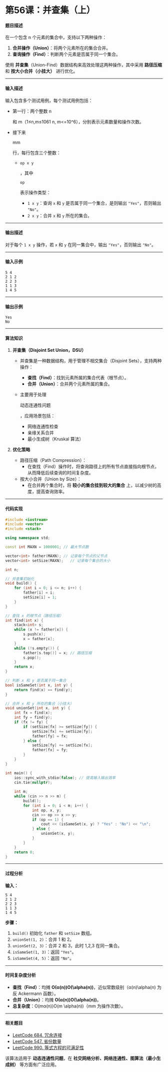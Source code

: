 # 第56课：并查集（上）

#### **题目描述**

在一个包含 n 个元素的集合中，支持以下两种操作：

1. **合并操作（Union）**：将两个元素所在的集合合并。
2. **查询操作（Find）**：判断两个元素是否属于同一个集合。

使用 **并查集**（Union-Find）数据结构来高效处理这两种操作，其中采用 **路径压缩** 和 **按大小合并（小挂大）** 进行优化。

------

#### **输入描述**

输入包含多个测试用例，每个测试用例包括：

- 第一行：两个整数 n

  和 m（1≤n,m≤1061 n, m<=10^6），分别表示元素数量和操作次数。

- 接下来 

  mm

   行，每行包含三个整数：

  - ```
    op x y
    ```

    ，其中 

    ```
    op
    ```

     表示操作类型：

    - `1 x y`：查询 `x` 和 `y` 是否属于同一个集合，是则输出 `"Yes"`，否则输出 `"No"`。
    - `2 x y`：合并 `x` 和 `y` 所在的集合。

------

#### **输出描述**

对于每个 `1 x y` 操作，若 `x` 和 `y` 在同一集合中，输出 `"Yes"`，否则输出 `"No"`。

------

#### **输入示例**

```
5 4
2 1 2
2 2 3
1 1 3
1 4 5
```

------

#### **输出示例**

```
Yes
No
```

------

#### **算法知识**

1. **并查集（Disjoint Set Union，DSU）**

   - 并查集是一种数据结构，用于管理不相交集合（Disjoint Sets），支持两种操作：

     - **查找（Find）**：找到元素所属的集合代表（根节点）。
     - **合并（Union）**：合并两个元素所属的集合。

   - 主要用于处理 

     动态连通性问题

     ，应用场景包括：

     - 网络连通性检查
     - 亲缘关系合并
     - 最小生成树（Kruskal 算法）

2. **优化策略**

   - 路径压缩（Path Compression）：
     - 在查找（Find）操作时，将查询路径上的所有节点直接指向根节点，从而降低后续查询的时间复杂度。
   - 按大小合并（Union by Size）：
     - 在合并两个集合时，将 **较小的集合挂到较大的集合** 上，以减少树的高度，提高查询效率。

------

#### **代码实现**

```cpp
#include <iostream>
#include <vector>
#include <stack>

using namespace std;

const int MAXN = 1000001; // 最大节点数

vector<int> father(MAXN); // 记录每个节点的父节点
vector<int> setSize(MAXN);   // 记录每个集合的大小

int n;

// 并查集初始化
void build() {
    for (int i = 0; i <= n; i++) {
        father[i] = i;
        setSize[i] = 1;
    }
}

// 查找 x 的根节点（路径压缩）
int find(int x) {
    stack<int> s;
    while (x != father[x]) {
        s.push(x);
        x = father[x];
    }
    while (!s.empty()) {
        father[s.top()] = x; // 路径压缩
        s.pop();
    }
    return x;
}

// 判断 x 和 y 是否属于同一集合
bool isSameSet(int x, int y) {
    return find(x) == find(y);
}

// 合并 x 和 y 所在的集合（小挂大）
void unionSet(int x, int y) {
    int fx = find(x);
    int fy = find(y);
    if (fx != fy) {
        if (setSize[fx] >= setSize[fy]) {
            setSize[fx] += setSize[fy];
            father[fy] = fx;
        } else {
            setSize[fy] += setSize[fx];
            father[fx] = fy;
        }
    }
}

int main() {
    ios::sync_with_stdio(false); // 提高输入输出效率
    cin.tie(nullptr);
    
    int m;
    while (cin >> n >> m) {
        build();
        for (int i = 0; i < m; i++) {
            int op, x, y;
            cin >> op >> x >> y;
            if (op == 1) {
                cout << (isSameSet(x, y) ? "Yes" : "No") << "\n";
            } else {
                unionSet(x, y);
            }
        }
    }
    return 0;
}
```

------

#### **过程分析**

**输入：**

```
5 4
2 1 2
2 2 3
1 1 3
1 4 5
```

**步骤：**

1. `build()` 初始化 `father` 和 `setSize` 数组。
2. `unionSet(1, 2)`：合并 1 和 2。
3. `unionSet(2, 3)`：合并 2 和 3，此时 1,2,3 在同一集合。
4. `isSameSet(1, 3)`：返回 `"Yes"`。
5. `isSameSet(4, 5)`：返回 `"No"`。

------

#### **时间复杂度分析**

- **查找（Find）**：均摊 **O(α(n))O(\alpha(n))**，近似常数级别（α(n)\alpha(n) 为反 Ackermann 函数）。
- **合并（Union）**：均摊 **O(α(n))O(\alpha(n))**。
- **总复杂度**：O(mα(n))O(m \alpha(n))（mm 为操作次数）。

------

#### **相关题目**

- [LeetCode 684. 冗余连接](https://leetcode.cn/problems/redundant-connection/)
- [LeetCode 547. 省份数量](https://leetcode.cn/problems/number-of-provinces/)
- [LeetCode 990. 等式方程的可满足性](https://leetcode.cn/problems/satisfiability-of-equality-equations/)

该算法适用于 **动态连通性问题**，在 **社交网络分析、网络连通性、图算法（最小生成树）** 等方面有广泛应用。